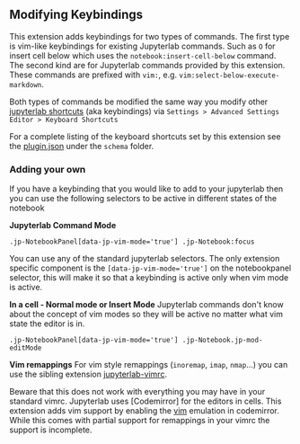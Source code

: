## Modifying Keybindings


This extension adds keybindings for two types of commands. The first type is vim-like keybindings for existing Jupyterlab commands. Such as  `O` for insert cell below which uses the `notebook:insert-cell-below` command. The second kind are for Jupyterlab commands provided by this extension. These commands are prefixed with `vim:`, e.g. `vim:select-below-execute-markdown`.

Both types of commands be modified the same way you modify other [jupyterlab shortcuts](https://jupyterlab.readthedocs.io/en/stable/user/interface.html#keyboard-shortcuts) (aka keybindings) via `Settings > Advanced Settings Editor > Keyboard Shortcuts`

For a complete listing of the keyboard shortcuts set by this extension see the [plugin.json](schema/plugin.json) under the `schema` folder.

### Adding your own

If you have a keybinding that you would like to add to your jupyterlab then you can use the following selectors to be active in different states of the notebook

**Jupyterlab Command Mode**

`.jp-NotebookPanel[data-jp-vim-mode='true'] .jp-Notebook:focus`

You can use any of the standard jupyterlab selectors. The only extension specific component is the `[data-jp-vim-mode='true']` on the notebookpanel selector, this will make it so that a keybinding is active only when vim mode is active.


 **In a cell - Normal mode or Insert Mode**
Jupyterlab commands don't know about the concept of vim modes so they will be active no matter what vim state the editor is in.

`.jp-NotebookPanel[data-jp-vim-mode='true'] .jp-Notebook.jp-mod-editMode`


**Vim remappings**
For vim style remappings (`inoremap`, `imap`, `nmap`...) you can use the sibling extension [jupyterlab-vimrc](https://github.com/ianhi/jupyterlab-vimrc#jupyterlab-vimrc).  

Beware that this does not work with everything you may have in your standard vimrc. Jupyterlab uses [Codemirror] for the editors in cells. This extension adds vim support by enabling the [vim](https://codemirror.net/demo/vim.html) emulation in codemirror. While this comes with partial support for remappings in your vimrc the support is incomplete.
